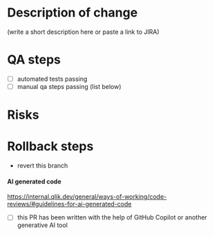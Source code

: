 # Description of change
(write a short description here or paste a link to JIRA)

# QA steps
 - [ ] automated tests passing
 - [ ] manual qa steps passing (list below)
 
# Risks

# Rollback steps
 - revert this branch

#### AI generated code
https://internal.qlik.dev/general/ways-of-working/code-reviews/#guidelines-for-ai-generated-code
- [ ] this PR has been written with the help of GitHub Copilot or another generative AI tool
